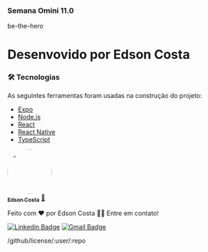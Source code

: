 ### Semana Omini 11.0
be-the-hero

<h1>Desenvovido por Edson Costa</h1>

### 🛠 Tecnologias

As seguintes ferramentas foram usadas na construção do projeto:

- [Expo](https://expo.io/)
- [Node.js](https://nodejs.org/en/)
- [React](https://pt-br.reactjs.org/)
- [React Native](https://reactnative.dev/)
- [TypeScript](https://www.typescriptlang.org/)

<a href="https://instagram.com/ofc_edson_costa//">
 <img style="border-radius: 50%;" src="https://avatars3.githubusercontent.com/u/380327?s=460&u=61b426b901b8fe02e12019b1fdb67bf0072d4f00&v=4" width="100px;" alt=""/>
 <br />
 <sub><b>Edson Costa</b></sub></a> <a href="https://instagram.com/ofc_edson_costa/" title="Edson Costa">🚀</a>


Feito com ❤️ por Edson Costa 👋🏽 Entre em contato!

[![Linkedin Badge](https://img.shields.io/badge/-Thiago-blue?style=flat-square&logo=Linkedin&logoColor=white&link=https://www.linkedin.com/in/tgmarinho/)](https://www.linkedin.com/in/tgmarinho/) 
[![Gmail Badge](https://img.shields.io/badge/-edson.13.10.2004@gmail.com-c14438?style=flat-square&logo=Gmail&logoColor=white&link=mailto:edson.13.10.2004@gmail.com)](mailto:edson.13.10.2004@gmail.com)

/github/license/:user/:repo

